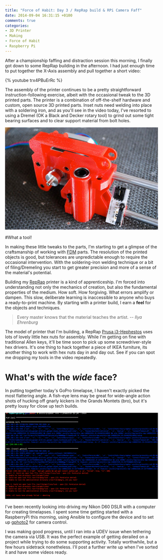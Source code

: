 ```yaml
---
title: "Force of Habit: Day 3 / RepRap build & RPi Camera Faff"
date: 2014-09-04 16:31:15 +0100
comments: true
categories:
- 3D Printer
- Making
- Force of Habit
- Raspberry Pi
---
```


After a championship faffing and distraction session this morning, I finally got down to some RepRap building in the afternoon.  I had just enough time to put together the X-Axis assembly and pull together a short video:

{% youtube  trx4PBuErRc %}

The assembly of the printer continues to be a pretty straightforward instruction-following exercise, albeit with the occasional tweak to the 3D printed parts. The printer is a combination of off-the-shelf hardware and custom, open source 3D printed parts. Inset nuts need welding into place with a soldering iron, and as you'll see in the video today, I've resorted to using a Dremel (OK a Black and Decker rotary tool) to grind out some tight bearing surfaces and to clear support material from bolt holes.

![3D Printer](/assets/images/x-axis-constructed.jpg)

#What a tool!

In making these little tweaks to the parts, I'm starting to get a glimpse of the craftsmanship of working with [FDM](http://en.wikipedia.org/wiki/Fused_deposition_modeling) parts.  The resolution of the printed objects is good, but tolerances are unpredictable enough to require the occasional intervention.  With the soldering-iron welding technique or a bit of filing/Dremeling you start to get greater precision and more of a sense of the material's potential.

Building my [RepRap](http://reprap.org) printer is a kind of apprenticeship. I'm forced into understanding not only the mechanics of creation, but also the fundamental properties of the medium. How soft.  How forgiving. What errors amplify or dampen.  This slow, deliberate learning is inaccessible to anyone who buys a ready-to-print machine. By starting with a printer build, I earn a **feel** for the objects and techniques.

> Every master knows that the material teaches the artist.
> -- <cite>Ilya Ehrenburg</cite>

The model of printer that I'm building, a RepRap [Prusa i3-Hephestos](http://www.bqreaders.com/gb/products/prusa-hephestos.html) uses lots of lovely little hex nuts for assembly.  While I'm getting on fine with traditional Allen keys, it'll be time soon to pick up some screwdriver-style hex drivers.  It's one thing to hack together a piece of IKEA furniture, its another thing to work with hex nuts day in and day out. See if you can spot me dropping my tools in the video repeatedly.

# What's with the _wide_ face?
In putting together today's GoPro timelapse, I haven't exactly picked the most flattering angle.  A fish-eye lens may be great for wide-angle action shots of hucking off gnarly kickers in the Grands Montets (bro), but it's pretty lousy for close up tech builds.

![Ansible RPi](/assets/images/ansible_rpi.png)

I've been recently looking into driving my Nikon D60 DSLR with a computer for creating timelapses. I spent some time getting started with a RaspberryPi this morning, using Ansible to configure the device and to set up [gphoto2](http://www.gphoto.org/) for camera control.

I was making good progress, until I ran into a UDEV issue when tethering the camera via USB. It was the perfect example of getting derailed on a project while trying to do some supporting activity. Totally worthwhile, but a few hours sidetrack nonetheless. I'll post a further write up when I've sorted it and have some videos ready.

